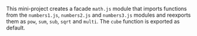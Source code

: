 This mini-project creates a facade `math.js` module that imports functions from the `numbers1.js`, `numbers2.js` and `numbers3.js` modules and reexports them as `pow`, `sum`, `sub`, `sqrt` and `multi`. The `cube` function is exported as default.
